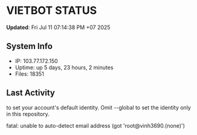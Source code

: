 # VIETBOT STATUS
**Updated**: Fri Jul 11 07:14:38 PM +07 2025

## System Info
- IP: 103.77.172.150
- Uptime: up 5 days, 23 hours, 2 minutes
- Files: 18351

## Last Activity

to set your account's default identity.
Omit --global to set the identity only in this repository.

fatal: unable to auto-detect email address (got 'root@vinh3690.(none)')
